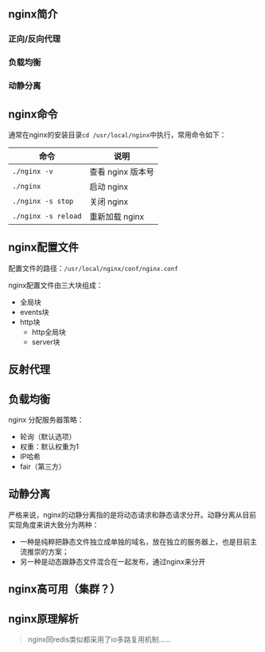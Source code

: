 ## nginx简介

### 正向/反向代理

### 负载均衡

### 动静分离

## nginx命令

通常在nginx的安装目录`cd /usr/local/nginx`中执行，常用命令如下：

| 命令                | 说明              |
| ------------------- | ----------------- |
| `./nginx -v`        | 查看 nginx 版本号 |
| `./nginx`           | 启动 nginx        |
| `./nginx -s stop`   | 关闭 nginx        |
| `./nginx -s reload` | 重新加载 nginx    |

## nginx配置文件

配置文件的路径：`/usr/local/nginx/conf/nginx.conf`

nginx配置文件由三大块组成：

- 全局块
- events块
- http块
    - http全局块
    - server块


## 反射代理

## 负载均衡

nginx 分配服务器策略：

- 轮询（默认选项）
- 权重：默认权重为1
- IP哈希
- fair（第三方）

## 动静分离

严格来说，nginx的动静分离指的是将动态请求和静态请求分开。动静分离从目前实现角度来讲大致分为两种：

- 一种是纯粹把静态文件独立成单独的域名，放在独立的服务器上，也是目前主流推崇的方案；
- 另一种是动态跟静态文件混合在一起发布，通过nginx来分开

## nginx高可用（集群？）

## nginx原理解析

> nginx同redis类似都采用了io多路复用机制......
